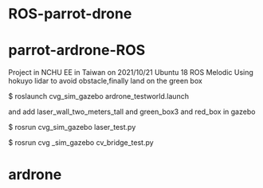 # ROS-parrot-drone
# parrot-ardrone-ROS
Project in NCHU EE in Taiwan on 2021/10/21 
Ubuntu 18 ROS Melodic 
Using hokuyo lidar to avoid obstacle,finally land on the green box


$ roslaunch  cvg_sim_gazebo ardrone_testworld.launch

and add laser_wall_two_meters_tall and green_box3 and red_box in gazebo

$ rosrun cvg_sim_gazebo laser_test.py

$ rosrun cvg _sim_gazebo cv_bridge_test.py

# ardrone
